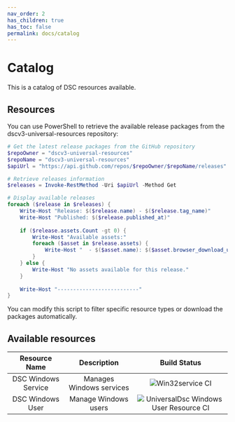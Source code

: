 ```yaml
---
nav_order: 2
has_children: true
has_toc: false
permalink: docs/catalog
---
```


# Catalog

This is a catalog of DSC resources available.

## Resources

You can use PowerShell to retrieve the available release packages from
the dscv3-universal-resources repository:

```powershell
# Get the latest release packages from the GitHub repository
$repoOwner = "dscv3-universal-resources"
$repoName = "dscv3-universal-resources"
$apiUrl = "https://api.github.com/repos/$repoOwner/$repoName/releases"

# Retrieve releases information
$releases = Invoke-RestMethod -Uri $apiUrl -Method Get

# Display available releases
foreach ($release in $releases) {
    Write-Host "Release: $($release.name) - $($release.tag_name)"
    Write-Host "Published: $($release.published_at)"
    
    if ($release.assets.Count -gt 0) {
        Write-Host "Available assets:"
        foreach ($asset in $release.assets) {
            Write-Host "  - $($asset.name): $($asset.browser_download_url)"
        }
    } else {
        Write-Host "No assets available for this release."
    }
    
    Write-Host "--------------------------"
}
```

You can modify this script to filter specific resource types or
download the packages automatically.

## Available resources

<!-- markdownlint-disable MD013 -->

|    Resource Name    |       Description        |                 Build Status                 |
| :-----------------: | :----------------------: | :------------------------------------------: |
| DSC Windows Service | Manages Windows services |            ![Win32service CI][00]            |
|  DSC Windows User   |   Manage Windows users   | ![UniversalDsc Windows User Resource CI][01] |

<!-- Link reference definitions -->
[00]: https://github.com/dscv3-universal-resources/dscv3-universal-resources/actions/workflows/ci.win32service.yml/badge.svg?branch=main
[01]: https://github.com/dscv3-universal-resources/dscv3-universal-resources/actions/workflows/ci.universaldsc.resource.windows.user.yml/badge.svg?branch=main
